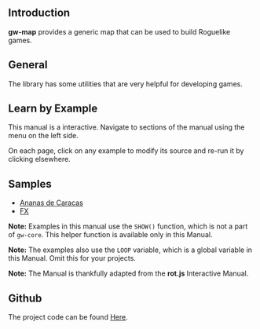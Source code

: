 ## Introduction

**gw-map** provides a generic map that can be used to build Roguelike games.

## General

The library has some utilities that are very helpful for developing games.

## Learn by Example

This manual is a interactive. Navigate to sections of the manual using the menu on the left side.

On each page, click on any example to modify its source and re-run it by clicking elsewhere.

## Samples

-   [Ananas de Caracas](/ananas)
-   [FX](/fx)

**Note:** Examples in this manual use the `SHOW()` function, which is not a part of `gw-core`. This helper function is available only in this Manual.

**Note:** The examples also use the `LOOP` variable, which is a global variable in this Manual. Omit this for your projects.

**Note:** The Manual is thankfully adapted from the **rot.js** Interactive Manual.

## Github

The project code can be found [Here](https://github.com/funnisimo/gw-map).

